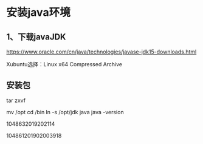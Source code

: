 # 安装java环境

## 1、下载javaJDK
https://www.oracle.com/cn/java/technologies/javase-jdk15-downloads.html

Xubuntu选择：Linux x64 Compressed Archive


## 安装包
tar zxvf

mv  /opt
cd /bin
ln -s /opt/jdk java
java -version




1048632019202114

104861201902003918

